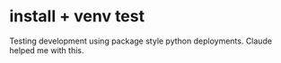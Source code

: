 # install + venv test

Testing development using package style python deployments.  Claude helped me with this.
